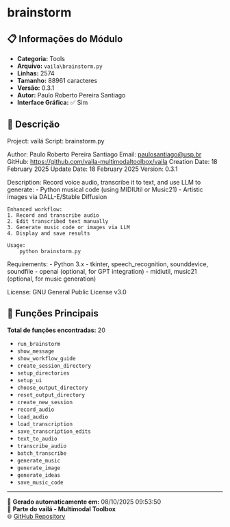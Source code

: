 # brainstorm

## 📋 Informações do Módulo

- **Categoria:** Tools
- **Arquivo:** `vaila\brainstorm.py`
- **Linhas:** 2574
- **Tamanho:** 88961 caracteres
- **Versão:** 0.3.1
- **Autor:** Paulo Roberto Pereira Santiago
- **Interface Gráfica:** ✅ Sim

## 📖 Descrição


Project: vailá
Script: brainstorm.py

Author: Paulo Roberto Pereira Santiago
Email: paulosantiago@usp.br
GitHub: https://github.com/vaila-multimodaltoolbox/vaila
Creation Date: 18 February 2025
Update Date: 18 February 2025
Version: 0.3.1

Description:
    Record voice audio, transcribe it to text, and use LLM to generate:
    - Python musical code (using MIDIUtil or Music21)
    - Artistic images via DALL-E/Stable Diffusion

    Enhanced workflow:
    1. Record and transcribe audio
    2. Edit transcribed text manually
    3. Generate music code or images via LLM
    4. Display and save results

    Usage:
        python brainstorm.py

Requirements:
    - Python 3.x
    - tkinter, speech_recognition, sounddevice, soundfile
    - openai (optional, for GPT integration)
    - midiutil, music21 (optional, for music generation)

License:
    GNU General Public License v3.0


## 🔧 Funções Principais

**Total de funções encontradas:** 20

- `run_brainstorm`
- `show_message`
- `show_workflow_guide`
- `create_session_directory`
- `setup_directories`
- `setup_ui`
- `choose_output_directory`
- `reset_output_directory`
- `create_new_session`
- `record_audio`
- `load_audio`
- `load_transcription`
- `save_transcription_edits`
- `text_to_audio`
- `transcribe_audio`
- `batch_transcribe`
- `generate_music`
- `generate_image`
- `generate_ideas`
- `save_music_code`




---

📅 **Gerado automaticamente em:** 08/10/2025 09:53:50  
🔗 **Parte do vailá - Multimodal Toolbox**  
🌐 [GitHub Repository](https://github.com/vaila-multimodaltoolbox/vaila)
